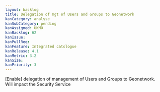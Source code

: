 ```yaml
---
layout: backlog
title: Delegation of mgt of Users and Groups to Geonetwork
kanCategory: analyse
kanSubCategory: pending
kanAssigned: UKMO
kanBacklog: 62
kanIssue:
kanPullReq:
kanFeature: Integrated catologue
kanRelease: 4.1
kanMetric: 3.2
kanSize:
kanPriority: 3
---
```

[Enable] delegation of management of Users and Groups to Geonetwork. Will impact the Security Service
